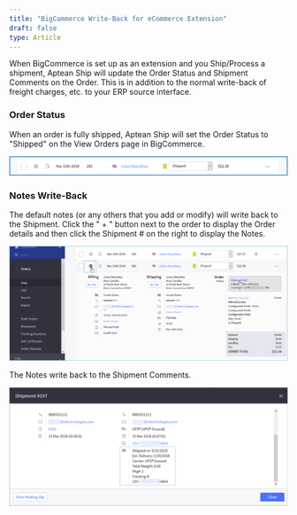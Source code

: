 ```yaml
---
title: "BigCommerce Write-Back for eCommerce Extension"
draft: false
type: Article
---
```


When BigCommerce is set up as an extension and you Ship/Process a shipment, Aptean Ship will update the Order Status and Shipment Comments on the Order. This is in addition to the normal write-back of freight charges, etc. to your ERP source interface.
### Order Status


When an order is fully shipped, Aptean Ship will set the Order Status to "Shipped" on the View Orders page in BigCommerce.

![](assets/images/bigcommercestarshipshipping24.png)

### Notes Write-Back


The default notes (or any others that you add or modify) will write back to the Shipment. Click the " + " button next to the order to display the Order details and then click the Shipment # on the right to display the Notes.

![](assets/images/bigcommercestarshipshipping25.png)

The Notes write back to the Shipment Comments.

![](assets/images/bigcommercestarshipshipping28.png)

 


